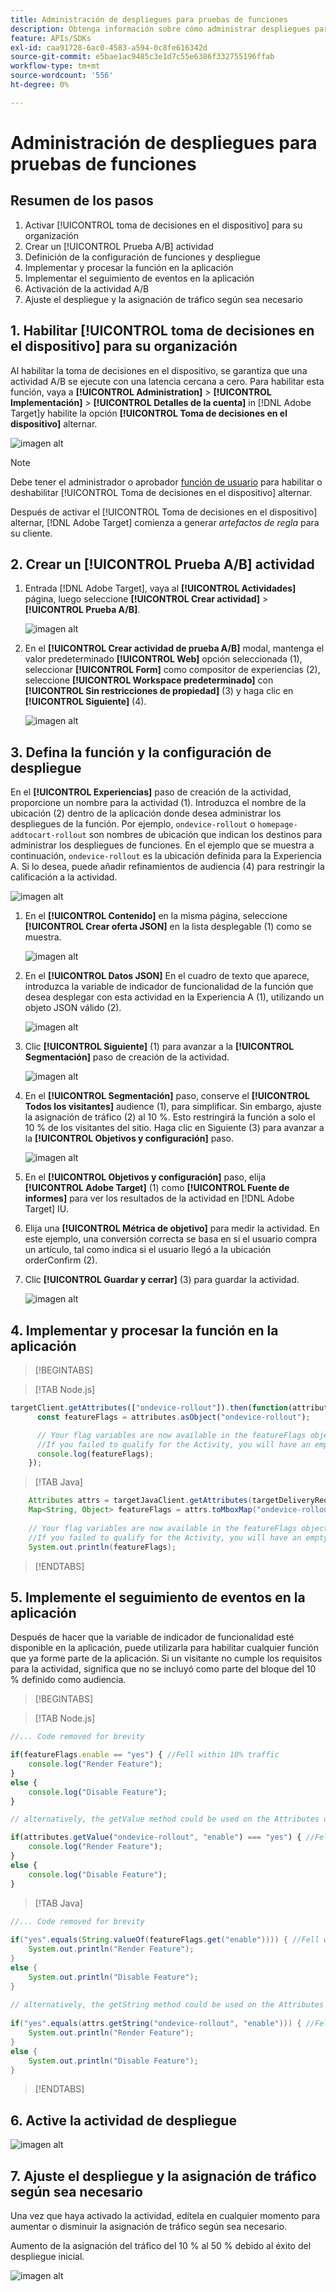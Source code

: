 ```yaml
---
title: Administración de despliegues para pruebas de funciones
description: Obtenga información sobre cómo administrar despliegues para pruebas de funciones mediante [!UICONTROL toma de decisiones en el dispositivo].
feature: APIs/SDKs
exl-id: caa91728-6ac0-4583-a594-0c8fe616342d
source-git-commit: e5bae1ac9485c3e1d7c55e6386f332755196ffab
workflow-type: tm+mt
source-wordcount: '556'
ht-degree: 0%

---
```


# Administración de despliegues para pruebas de funciones

## Resumen de los pasos

1. Activar [!UICONTROL toma de decisiones en el dispositivo] para su organización
1. Crear un [!UICONTROL Prueba A/B] actividad
1. Definición de la configuración de funciones y despliegue
1. Implementar y procesar la función en la aplicación
1. Implementar el seguimiento de eventos en la aplicación
1. Activación de la actividad A/B
1. Ajuste el despliegue y la asignación de tráfico según sea necesario

## 1. Habilitar [!UICONTROL toma de decisiones en el dispositivo] para su organización

Al habilitar la toma de decisiones en el dispositivo, se garantiza que una actividad A/B se ejecute con una latencia cercana a cero. Para habilitar esta función, vaya a **[!UICONTROL Administration]** > **[!UICONTROL Implementación]** > **[!UICONTROL Detalles de la cuenta]** in [!DNL Adobe Target]y habilite la opción **[!UICONTROL Toma de decisiones en el dispositivo]** alternar.

![imagen alt](assets/asset-odd-toggle.png)

>[!NOTE]
>
>Debe tener el administrador o aprobador [función de usuario](https://experienceleague.adobe.com/docs/target/using/administer/manage-users/user-management.html) para habilitar o deshabilitar [!UICONTROL Toma de decisiones en el dispositivo] alternar.

Después de activar el [!UICONTROL Toma de decisiones en el dispositivo] alternar, [!DNL Adobe Target] comienza a generar *artefactos de regla* para su cliente.

## 2. Crear un [!UICONTROL Prueba A/B] actividad

1. Entrada [!DNL Adobe Target], vaya al **[!UICONTROL Actividades]** página, luego seleccione **[!UICONTROL Crear actividad]** > **[!UICONTROL Prueba A/B]**.

   ![imagen alt](assets/asset-ab.png)

1. En el **[!UICONTROL Crear actividad de prueba A/B]** modal, mantenga el valor predeterminado **[!UICONTROL Web]** opción seleccionada (1), seleccionar **[!UICONTROL Form]** como compositor de experiencias (2), seleccione **[!UICONTROL Workspace predeterminado]** con **[!UICONTROL Sin restricciones de propiedad]** (3) y haga clic en **[!UICONTROL Siguiente]** (4).

   ![imagen alt](assets/asset-form.png)

## 3. Defina la función y la configuración de despliegue

En el **[!UICONTROL Experiencias]** paso de creación de la actividad, proporcione un nombre para la actividad (1). Introduzca el nombre de la ubicación (2) dentro de la aplicación donde desea administrar los despliegues de la función. Por ejemplo,  `ondevice-rollout` o `homepage-addtocart-rollout` son nombres de ubicación que indican los destinos para administrar los despliegues de funciones. En el ejemplo que se muestra a continuación, `ondevice-rollout` es la ubicación definida para la Experiencia A. Si lo desea, puede añadir refinamientos de audiencia (4) para restringir la calificación a la actividad.

![imagen alt](assets/asset-location-rollout.png)

1. En el **[!UICONTROL Contenido]** en la misma página, seleccione **[!UICONTROL Crear oferta JSON]** en la lista desplegable (1) como se muestra.

   ![imagen alt](assets/asset-offer.png)

1. En el **[!UICONTROL Datos JSON]** En el cuadro de texto que aparece, introduzca la variable de indicador de funcionalidad de la función que desea desplegar con esta actividad en la Experiencia A (1), utilizando un objeto JSON válido (2).

   ![imagen alt](assets/asset-json-a-rollout.png)

1. Clic **[!UICONTROL Siguiente]** (1) para avanzar a la **[!UICONTROL Segmentación]** paso de creación de la actividad.

   ![imagen alt](assets/asset-next-2-t-rollout.png)

1. En el **[!UICONTROL Segmentación]** paso, conserve el **[!UICONTROL Todos los visitantes]** audience (1), para simplificar. Sin embargo, ajuste la asignación de tráfico (2) al 10 %. Esto restringirá la función a solo el 10 % de los visitantes del sitio. Haga clic en Siguiente (3) para avanzar a la **[!UICONTROL Objetivos y configuración]** paso.

   ![imagen alt](assets/asset-next-2-g-rollout.png)

1. En el **[!UICONTROL Objetivos y configuración]** paso, elija **[!UICONTROL Adobe Target]** (1) como **[!UICONTROL Fuente de informes]** para ver los resultados de la actividad en [!DNL Adobe Target] IU.

1. Elija una **[!UICONTROL Métrica de objetivo]** para medir la actividad. En este ejemplo, una conversión correcta se basa en si el usuario compra un artículo, tal como indica si el usuario llegó a la ubicación orderConfirm (2).

1. Clic **[!UICONTROL Guardar y cerrar]** (3) para guardar la actividad.

   ![imagen alt](assets/asset-conv-rollout.png)

## 4. Implementar y procesar la función en la aplicación

>[!BEGINTABS]

>[!TAB Node.js]

```js {line-numbers="true"}
targetClient.getAttributes(["ondevice-rollout"]).then(function(attributes) {
      const featureFlags = attributes.asObject("ondevice-rollout");

      // Your flag variables are now available in the featureFlags object variable.
      //If you failed to qualify for the Activity, you will have an empty object.
      console.log(featureFlags);
    });
```

>[!TAB Java]

```java {line-numbers="true"}
    Attributes attrs = targetJavaClient.getAttributes(targetDeliveryRequest, "ondevice-rollout");
    Map<String, Object> featureFlags = attrs.toMboxMap("ondevice-rollout");
​
    // Your flag variables are now available in the featureFlags object variable.
    //If you failed to qualify for the Activity, you will have an empty object.
    System.out.println(featureFlags);
```

>[!ENDTABS]

## 5. Implemente el seguimiento de eventos en la aplicación

Después de hacer que la variable de indicador de funcionalidad esté disponible en la aplicación, puede utilizarla para habilitar cualquier función que ya forme parte de la aplicación. Si un visitante no cumple los requisitos para la actividad, significa que no se incluyó como parte del bloque del 10 % definido como audiencia.

>[!BEGINTABS]

>[!TAB Node.js]

```js {line-numbers="true"}
//... Code removed for brevity

if(featureFlags.enable == "yes") { //Fell within 10% traffic
    console.log("Render Feature");
}
else {
    console.log("Disable Feature");
}

// alternatively, the getValue method could be used on the Attributes object.

if(attributes.getValue("ondevice-rollout", "enable") === "yes") { //Fell within 10% traffic
    console.log("Render Feature");
}
else {
    console.log("Disable Feature");
}
```

>[!TAB Java]

```java {line-numbers="true"}
//... Code removed for brevity
​
if("yes".equals(String.valueOf(featureFlags.get("enable")))) { //Fell within 10% traffic
    System.out.println("Render Feature");
}
else {
    System.out.println("Disable Feature");
}
​
// alternatively, the getString method could be used on the Attributes object.
​
if("yes".equals(attrs.getString("ondevice-rollout", "enable"))) { //Fell within 10% traffic
    System.out.println("Render Feature");
}
else {
    System.out.println("Disable Feature");
}
```

>[!ENDTABS]

## 6. Active la actividad de despliegue

![imagen alt](assets/asset-activate-rollout.png)

## 7. Ajuste el despliegue y la asignación de tráfico según sea necesario

Una vez que haya activado la actividad, edítela en cualquier momento para aumentar o disminuir la asignación de tráfico según sea necesario.

Aumento de la asignación del tráfico del 10 % al 50 % debido al éxito del despliegue inicial.

![imagen alt](assets/asset-adjust-rollout.png)
